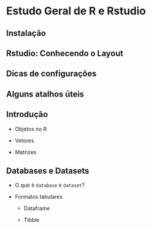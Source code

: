 # Estudo Geral de R e Rstudio

## Instalação

## Rstudio: Conhecendo o Layout

## Dicas de configurações

## Alguns atalhos úteis

## Introdução

- Objetos no R

- Vetores

- Matrizes

## Databases e Datasets

- O que é `database` e `dataset`?

- Formatos tabulares

    - Dataframe

    - Tibble